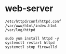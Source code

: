 # web-server

```
/etc/httpd/conf/httpd.conf
/var/www/html/index.html
/var/log/httpd
```
```
sudo yum install httpd -y 
systemctl restart httpd
systemctl stop firewalld
```